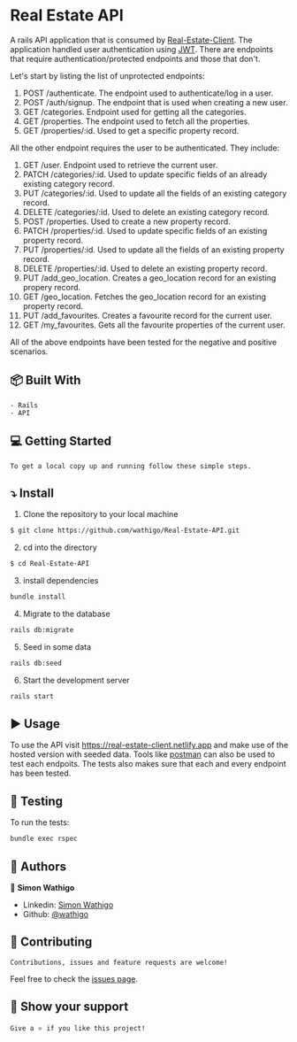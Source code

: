 # Real Estate API 

A rails API application that is consumed by [Real-Estate-Client](https://github.com/wathigo/Real-Estate-Client/blob/property/README.md). The application handled user authentication using [JWT](https://jwt.io/). There are endpoints that require authentication/protected endpoints and those that don't.

Let's start by listing the list of unprotected endpoints:
1. POST /authenticate. The endpoint used to authenticate/log in a user.
2. POST /auth/signup. The endpoint that is used when creating a new user.
4. GET /categories. Endpoint used for getting all the categories.
5. GET /properties. The endpoint used to fetch all the properties.
6. GET /properties/:id. Used to get a specific property record.

All the other endpoint requires the user to be authenticated. They include:
1. GET /user. Endpoint used to retrieve the current user.
2. PATCH /categories/:id. Used to update specific fields of an already existing category record.
3. PUT /categories/:id. Used to update all the fields of an existing category record.
4. DELETE /categories/:id. Used to delete an existing category record.
6. POST /properties. Used to create a new property record.
7. PATCH /properties/:id. Used to update specific fields of an existing property record.
8. PUT /properties/:id. Used to update all the fields of an existing property record.
9. DELETE /properties/:id. Used to delete an existing property record.
10. PUT /add_geo_location. Creates a geo_location record for an existing propery record.
11. GET /geo_location. Fetches the geo_location record for an existing property record.
12. PUT /add_favourites. Creates a favourite record for the current user.
13. GET /my_favourites. Gets all the favourite properties of the current user.

All of the above endpoints have been tested for the negative and positive scenarios.

## :package: Built With

    - Rails
    - API

## :computer: Getting Started

    To get a local copy up and running follow these simple steps.

## :arrow_heading_down: Install

1) Clone the repository to your local machine
```sh
$ git clone https://github.com/wathigo/Real-Estate-API.git
```

2) cd into the directory
```sh
$ cd Real-Estate-API
```

3) install dependencies 
```sh
bundle install
```

4) Migrate to the database
```sh
rails db:migrate
```

5) Seed in some data
```sh
rails db:seed
``` 

6) Start the development server
```sh
rails start
```

## :arrow_forward: Usage
To use the API visit  https://real-estate-client.netlify.app and make use of the hosted version with seeded data.
Tools like [postman](https://www.postman.com/) can also be used to test each endpoits.
The tests also makes sure that each and every endpoint has been tested.

## :vertical_traffic_light: Testing
To run the tests:
```sh
bundle exec rspec
```


## :busts_in_silhouette: Authors

👤 **Simon Wathigo**

- Linkedin: [Simon Wathigo](https://www.linkedin.com/in/simon-wathigo/)
- Github: [@wathigo](https://github.com/wathigo)

## 🤝 Contributing

    Contributions, issues and feature requests are welcome!

Feel free to check the [issues page](../../issues).

## :star2: Show your support

    Give a ⭐️ if you like this project!

